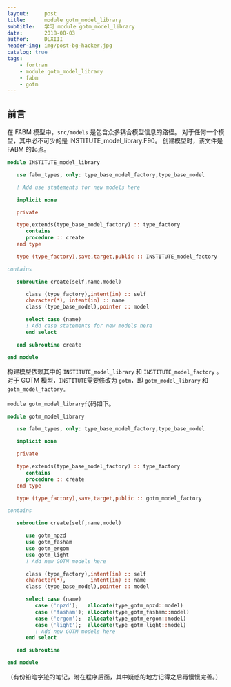 ```yaml
---
layout:     post
title:      module gotm_model_library
subtitle:   学习 module gotm_model_library
date:       2018-08-03
author:     DLXIII
header-img: img/post-bg-hacker.jpg
catalog: true
tags:
    - fortran
    - module gotm_model_library
    - fabm
    - gotm
---
```



## 前言

在 FABM 模型中，`src/models` 是包含众多耦合模型信息的路径。
对于任何一个模型，其中必不可少的是 INSTITUTE_model_library.F90。
创建模型时，该文件是 FABM 的起点。


<!--more-->


~~~ fortran
module INSTITUTE_model_library

   use fabm_types, only: type_base_model_factory,type_base_model

   ! Add use statements for new models here

   implicit none

   private

   type,extends(type_base_model_factory) :: type_factory
      contains
      procedure :: create
   end type

   type (type_factory),save,target,public :: INSTITUTE_model_factory

contains

   subroutine create(self,name,model)

      class (type_factory),intent(in) :: self
      character(*), intent(in) :: name
      class (type_base_model),pointer :: model

      select case (name)
      ! Add case statements for new models here
      end select

   end subroutine create

end module
~~~

构建模型依赖其中的 `INSTITUTE_model_library` 和 `INSTITUTE_model_factory` 。对于 GOTM 模型，`INSTITUTE`需要修改为 `gotm`，即  `gotm_model_library` 和 `gotm_model_factory`。

`module gotm_model_library`代码如下。


~~~ fortran
module gotm_model_library

   use fabm_types, only: type_base_model_factory,type_base_model

   implicit none

   private

   type,extends(type_base_model_factory) :: type_factory
      contains
      procedure :: create
   end type

   type (type_factory),save,target,public :: gotm_model_factory

contains

   subroutine create(self,name,model)

      use gotm_npzd
      use gotm_fasham
      use gotm_ergom
      use gotm_light
      ! Add new GOTM models here

      class (type_factory),intent(in) :: self
      character(*),        intent(in) :: name
      class (type_base_model),pointer :: model

      select case (name)
         case ('npzd');   allocate(type_gotm_npzd::model)
         case ('fasham'); allocate(type_gotm_fasham::model)
         case ('ergom');  allocate(type_gotm_ergom::model)
         case ('light');  allocate(type_gotm_light::model)
         ! Add new GOTM models here
      end select

   end subroutine

end module
~~~

（有份铅笔字迹的笔记，附在程序后面，其中疑惑的地方记得之后再慢慢完善。）